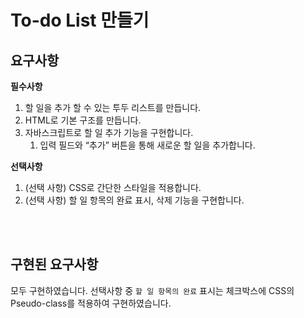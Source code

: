 # To-do List 만들기

## 요구사항

**필수사항**
1. 할 일을 추가 할 수 있는 투두 리스트를 만듭니다.
2. HTML로 기본 구조를 만듭니다.
3. 자바스크립트로 할 일 추가 기능을 구현합니다.
    1. 입력 필드와 “추가” 버튼을 통해 새로운 할 일을 추가합니다.

**선택사항**
1. (선택 사항) CSS로 간단한 스타일을 적용합니다.
2. (선택 사항) 할 일 항목의 완료 표시, 삭제 기능을 구현합니다.

<br><br>

## 구현된 요구사항
모두 구현하였습니다.
선택사항 중 `할 일 항목의 완료` 표시는 체크박스에 CSS의 Pseudo-class를 적용하여 구현하였습니다.
